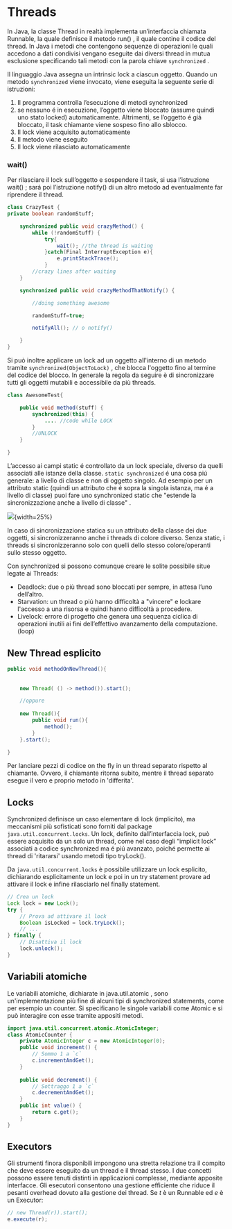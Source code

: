 # Threads 

In Java, la classe Thread in realtà implementa un’interfaccia chiamata Runnable, la quale definisce il metodo run() , il quale contine il codice del thread. 
In Java i metodi che contengono sequenze di operazioni le quali accedono a dati condivisi vengano eseguite dai diversi thread in mutua esclusione specificando tali metodi con la parola chiave ````synchronized```` .

Il linguaggio Java assegna un intrinsic lock a ciascun oggetto. 
Quando un metodo ````synchronized```` viene invocato, viene eseguita la seguente serie di istruzioni: 

1) Il programma controlla l’esecuzione di metodi synchronized 
2) se nessuno é in esecuzione, l’oggetto viene bloccato (assume quindi uno stato locked) automaticamente. Altrimenti, se l’oggetto é giá bloccato, il task chiamante viene sospeso fino allo sblocco.
3) Il lock viene acquisito automaticamente  
4) Il metodo viene eseguito 
5) Il lock viene rilasciato automaticamente

### wait() 

Per rilasciare il lock sull’oggetto e sospendere il task, si usa l’istruzione wait() ;  sará poi l’istruzione notify() di un altro metodo ad eventualmente far riprendere il thread.  


````Java
class CrazyTest {
private boolean randomStuff;

	synchronized public void crazyMethod() {
		while (!randomStuff) {
			try{
				wait(); //the thread is waiting
			}catch(Final InterruptException e){
				e.printStackTrace();
			} 
		//crazy lines after waiting
	}

	synchronized public void crazyMethodThatNotify() {

		//doing something awesome

		randomStuff=true;

		notifyAll(); // o notify()

	}
}
````

Si può inoltre applicare un lock ad un oggetto all'interno di un metodo tramite ````synchronized(ObjectToLock)```` , che blocca l'oggetto fino al termine del codice del blocco. In generale la regola da seguire è di sincronizzare tutti gli oggetti mutabili e accessibile da più threads. 

````Java
class AwesomeTest{

	public void method(stuff) {
		synchronized(this) {
			.... //code while LOCK
		}
		//UNLOCK
	}

}
````


L’accesso ai campi static é controllato da un lock speciale, diverso da quelli associati alle istanze della classe. 
````static synchronized```` é una cosa piú generale: a livello di classe e non di oggetto singolo. Ad esempio per un attributo static (quindi un attributo che é sopra la singola istanza, ma é a livello di classe) puoi fare uno synchronized static che "estende la sincronizzazione anche a livello di classe" .


![](images/c115417f8abf3ec83e37060f6c57b38c.png){width=25%}

In caso di sincronizzazione statica su un attributo della classe dei due oggetti, si sincronizzeranno anche i threads di colore diverso. Senza static, i threads si sincronizzeranno solo con quelli dello stesso colore/operanti sullo stesso oggetto. 


Con synchronized si possono comunque creare le solite possibile situe legate  ai Threads: 

- Deadlock: due o più thread sono bloccati per sempre, in attesa l’uno dell’altro.
- Starvation: un thread o piú hanno difficoltà a "vincere" e lockare l'accesso a una risorsa e quindi hanno difficoltà a procedere. 
- Livelock: errore di progetto che genera una sequenza ciclica di operazioni inutili ai fini dell’effettivo avanzamento della computazione. (loop)

## New Thread esplicito

````Java
public void methodOnNewThread(){
	
	
	new Thread( () -> method()).start();

	//oppure
	 
	new Thread(){
		public void run(){
			method();
		}
	}.start();
	
}
````


Per lanciare pezzi di codice on the fly in un thread separato rispetto al chiamante. Ovvero, il chiamante ritorna subito, mentre il thread separato esegue il vero e proprio metodo in 'differita'.

## Locks
Synchronized definisce un caso elementare di lock (implicito), ma meccanismi più sofisticati sono forniti dal package ````java.util.concurrent.locks````.
Un lock, definito dall’interfaccia lock, può essere acquisito da un solo un thread, come nel caso degli “implicit lock” associati a codice synchronized ma é piú avanzato, poiché permette ai thread di 'ritararsi' usando metodi tipo tryLock(). 

Da ````java.util.concurrent.locks```` è possibile utilizzare un lock esplicito, dichiarando esplicitamente un lock e poi in un try statement provare ad attivare il lock e infine rilasciarlo nel finally statement.

````Java
// Crea un lock
Lock lock = new Lock();
try {
	// Prova ad attivare il lock
	Boolean isLocked = lock.tryLock();
	// ...
} finally {
	// Disattiva il lock
	lock.unlock();
}
```` 

## Variabili atomiche 

Le variabili atomiche, dichiarate in java.util.atomic , sono un'implementazione più fine di alcuni tipi di synchronized statements, come per esempio un counter. Si specificano le singole variabili come Atomic e si può interagire con esse tramite appositi metodi.
````Java
import java.util.concurrent.atomic.AtomicInteger;
class AtomicCounter {
	private AtomicInteger c = new AtomicInteger(0);
	public void increment() {
		// Sommo 1 a `c`
		c.incrementAndGet();
	}
	
	public void decrement() {
		// Sottraggo 1 a `c`
		c.decrementAndGet();
	}
	public int value() {
		return c.get();
	}
}
```` 

## Executors 

Gli strumenti finora disponibili impongono una stretta relazione tra il compito che deve essere eseguito da un thread e il thread stesso. I due concetti possono essere tenuti distinti in applicazioni complesse, mediante apposite interfacce. Gli esecutori consentono una gestione efficiente che riduce il pesanti overhead dovuto alla gestione dei thread. 
Se $t$ è un Runnable ed $e$ è un Executor:

````Java
// new Thread(r)).start(); 
e.execute(r); 
````  
